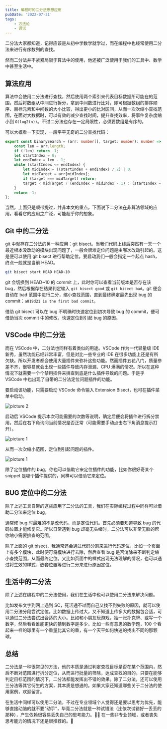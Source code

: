 ```yaml
---
title: 编程时的二分法思想应用
pubDate: '2022-07-31'
tags:
    - 方法论
    - 调试
---
```


二分法大家都知道，记得应该是从初中学数学就学过，而在编程中也经常使用二分法来进行有序数列的查找。

然而二分法并不紧紧局限于算法中的使用，他还被广泛使用于我们的工具中、数学中甚至生活中。

## 算法应用

算法中会使用二分法进行查找，然后使用两个索引来代表目标数据所可能在的范围，然后将数组从中间进行拆分，拿到中间数进行比对，即可根据数组的排序顺序、目标元素和中间数的大小比较，得出更小的比对区间，从而一次次缩小查找范围，在面对大数据时，可以有效的减少查找时间，提升查找效率，将事件复杂度缩小到 `O(log2(n))`。不过二分法也存在一定局限性，必须要数组是有序的。

可以大概看一下实现，一段平平无奇的二分查找代码：

```ts
export const binarySearch = (arr: number[], target: number): number => {
    const len = arr.length;
    if (!len) return -1;
    let startIndex = 0;
    let endIndex = len - 1;
    while (startIndex <= endIndex) {
        let midIndex = ((startIndex + endIndex) / 2) | 0;
        let midTarget = arr[midIndex];
        if (target === midTarget) return;
        target < midTarget ? (endIndex = midIndex - 1) : (startIndex = midIndex + 1);
    }
    return -1;
};
```

当然，上面只是顺带提过，并非本文的重点，下面说下二分法在非算法领域的应用，看看它的应用之广泛，可能超乎你的想象。

## Git 中的二分法

git 中就存在二分法的另一种应用：git bisect。当我们代码上线后突然有一天一个最近根本没改动的模块出现问题了，一般会很难定位问题是由哪次改动引起的。这是便可以使用 git bisect 进行帮助定位。要启动我们一般会指定一个起点 hash，终点一般就是当前 HEAD。

```bash
git bisect start HEAD HEAD~10
```

git 会切换到 HEAD~10 的 commit 上，此时你可以查看当前版本是否存在该 bug，然后根据存在结果判定输入 `git bisect good` 或 `git bisect bad`。git 便会自动在 bad 范围中进行二分，缩小查找范围，直到最终确定最先出现 bug 的 commit：`a819d21 is the first bad commit`。

借助 git bisect 可以在 bug 不明确时快速定位到初次导致 bug 的 commit，便可借助当次 commit 中的修改，快速定位到引起 bug 的原因。

## VSCode 中的二分法

而在 VSCode 中，二分法也同样有着类似的用途。VSCode 作为一代轻量级 IDE 新秀，虽然功能已经非常丰富，但是对比一些专业的 IDE 在很多功能上还是有所欠缺。所以开发者都会使用大量插件来弥补这些功能。然而插件五花八门，质量参差不齐，很容易就会出现一些插件导致内存泄漏、CPU 爆满的情况。所以在这种情况下就需要一个个禁用插件来排查到底是什么插件导致的问题。于是乎 VSCode 中也出现了自带的二分法定位问题插件的功能。

要启动该功能，只需要启动 VSCode 命令输入 Extension Bisect，也可在插件菜单中启动。

![picture 2](https://stg.heyfe.org/images/blog-bisection-all-74.png)

启动后 VSCode 提示本次可能需要的次数等说明，确定后便会将插件进行拆分禁用，然后在右下角询问当前情况是否正常（可能需要手动点击右下角消息提示打开）。

![picture 1](https://stg.heyfe.org/images/blog-bisection-all-27.png)

从而一次次缩小范围，定位到引起问题的插件。

![picture 1](https://stg.heyfe.org/images/blog-bisection-all-16.png)

除了定位插件的 bug，你也可以借助它来定位插件的功能，比如你很好奇某个 snippet 是哪个插件提供的，同样可以借助它来定位。

## BUG 定位中的二分法

除了上述工具自带的这些应用了二分法的工具，我们在实际编程过程中同样可以借助二分法来定位 bug。

通常修 bug 时最难的不是改代码，而是定位代码。首先必须要知道导致 bug 的代码位置才能修复它。所以日常遇到 bug 却毫无头绪时，二分法可以非常无脑的帮你缩小需要排查的范围。

除了上面的 git bisect，我通常还会通过代码分割来进行代码定位，比如一个页面上有多个模块，此时便可将模块进行去除，然后查看 bug 是否消除来不断判定缩小查找范围，从而最终定位。又比如页面中的样式出现无法理解的情况，也可以通过将生效的样式、嵌套位置等进行二分来进行原因定位。

## 生活中的二分法

除了上述在编程中的二分法使用，我们在生活中也可以使用二分法来解决问题。

比如发布文字到网上遇到 SC，死活通不过而自己又找不到失败的原因，就可以使用二分法分段尝试定位。比如数据上传过大，又不知道上传多大的数据包合适，可以通过二分法尝试出合适的大小。比如和小朋友玩游戏，抽一张扑克牌、或写一个数字，然后看看谁能更快的猜到数字是多少。比如一些有意思的数学题，100 个看起来一样的球里有一个重量比其它的重，有一个天平如何快速的找出不同的那颗球。

## 总结

二分法是一种很常见的方法，他的本质是通过判定查找目标是否在某个范围内，然后不断对范围进行拆分定位，从而进行批量的筛除，达成查找的目的。只要在能够判定目标范围的情况下，二分法都能发挥出不错的效果。除了二分法，还可以使用三分法等其它衍生的方案，其本质是想通的。如果大家还知道哪些关于二分法的使用案例，欢迎留言。

在生活中同样可以使用二分法，不过在专业领域个人觉得还是要以思考为优先，能够直接动脑的就不要"动手"，毕竟二分法就是一种试错法（比依次试错好一丢丢的那种），产生依赖很容易丢失自己的思考能力。🤦‍♂️ 在一些非专业领域，或者丧失思考能力的情况下还是很推荐的。🐶